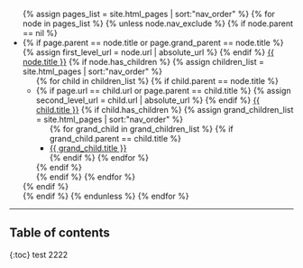 <nav role="navigation" aria-label="Main navigation">
  <ul class="navigation-list">
    {% assign pages_list = site.html_pages | sort:"nav_order" %}
    {% for node in pages_list %}
      {% unless node.nav_exclude %}
        {% if node.parent == nil %}
          <li class="navigation-list-item{% if page.url == node.url or page.parent == node.title or page.grand_parent == node.title %} active{% endif %}">
            {% if page.parent == node.title or page.grand_parent == node.title %}
              {% assign first_level_url = node.url | absolute_url %}
            {% endif %}
            <a href="{{ node.url | absolute_url }}" class="navigation-list-link{% if page.url == node.url %} active{% endif %}">{{ node.title }}</a>
            {% if node.has_children %}
              {% assign children_list = site.html_pages | sort:"nav_order" %}
              <ul class="navigation-list-child-list ">
                {% for child in children_list %}
                  {% if child.parent == node.title %}
                    <li class="navigation-list-item {% if page.url == child.url or page.parent == child.title %} active{% endif %}">
                      {% if page.url == child.url or page.parent == child.title %}
                        {% assign second_level_url = child.url | absolute_url %}
                      {% endif %}
                      <a href="{{ child.url | absolute_url }}" class="navigation-list-link{% if page.url == child.url %} active{% endif %}">{{ child.title }}</a>
                      {% if child.has_children %}
                        {% assign grand_children_list = site.html_pages | sort:"nav_order" %}
                        <ul class="navigation-list-child-list">
                          {% for grand_child in grand_children_list %}
                            {% if grand_child.parent == child.title %}
                              <li class="navigation-list-item {% if page.url == grand_child.url %} active{% endif %}">
                                <a href="{{ grand_child.url | absolute_url }}" class="navigation-list-link{% if page.url == grand_child.url %} active{% endif %}">{{ grand_child.title }}</a>
                              </li>
                            {% endif %}
                          {% endfor %}
                        </ul>
                      {% endif %}
                    </li>
                  {% endif %}
                {% endfor %}
              </ul>
            {% endif %}
          </li>
        {% endif %}
      {% endunless %}
    {% endfor %}
  </ul>
</nav>
          <hr>
          <h2 class="text-delta">Table of contents</h2>
          <ol></ol>
          {:toc}
          test 2222
